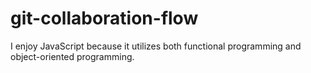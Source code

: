# git-collaboration-flow

I enjoy JavaScript because it utilizes both functional programming and object-oriented programming.